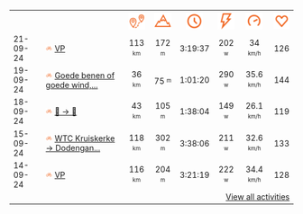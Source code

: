 <table>
    <tr>
        <th></th>
        <th></th>
        <th align="center"><img src="https://raw.githubusercontent.com/robiningelbrecht/strava-activities/master/public/distance.svg" width="30" alt="distance" title="distance"/></th>
        <th align="center"><img src="https://raw.githubusercontent.com/robiningelbrecht/strava-activities/master/public/elevation.svg" width="30" alt="elevation" title="elevation"/></th>
        <th align="center"><img src="https://raw.githubusercontent.com/robiningelbrecht/strava-activities/master/public/time.svg" width="30" alt="time" title="time"/></th>
        <th align="center"><img src="https://raw.githubusercontent.com/robiningelbrecht/strava-activities/master/public/average-watt.svg" width="30" alt="average watts" title="average watts"/></th>
        <th align="center"><img src="https://raw.githubusercontent.com/robiningelbrecht/strava-activities/master/public/average-speed.svg" width="30" alt="average speed" title="average speed"/></th>
        <th align="center"><img src="https://raw.githubusercontent.com/robiningelbrecht/strava-activities/master/public/heart-rate.svg" width="30" alt="average heart rate" title="average heart rate"/></th>
    </tr>
            <tr>
            <td>21-09-24</td>
            <td>
                <img src="https://raw.githubusercontent.com/robiningelbrecht/strava-activities/master/public/activity-ride.svg" width="12" alt="VP" title="VP"/>
<a href="https://www.strava.com/activities/12464654405" title="Kcal: 2701 | Gear: None ">VP</a>
            </td>
            <td align="center">113 <sup><sub>km</sub></sup></td>
            <td align="center">172 <sup><sub>m</sub></sup></td>
            <td align="center">3:19:37</td>
            <td align="center">202 <sup><sub>w</sub></sup></td>
            <td align="center">34 <sup><sub>km/h</sub></sup></td>
            <td align="center">126</td>
        </tr>
            <tr>
            <td>19-09-24</td>
            <td>
                <img src="https://raw.githubusercontent.com/robiningelbrecht/strava-activities/master/public/activity-ride.svg" width="12" alt="Goede benen of goede wind, wie zal het zeggen? 😋" title="Goede benen of goede wind, wie zal het zeggen? 😋"/>
<a href="https://www.strava.com/activities/12447677681" title="Kcal: 1151 | Gear: None ">Goede benen of goede wind,...</a>
            </td>
            <td align="center">36 <sup><sub>km</sub></sup></td>
            <td align="center">75 <sup><sub>m</sub></sup></td>
            <td align="center">1:01:20</td>
            <td align="center">290 <sup><sub>w</sub></sup></td>
            <td align="center">35.6 <sup><sub>km/h</sub></sup></td>
            <td align="center">144</td>
        </tr>
            <tr>
            <td>18-09-24</td>
            <td>
                <img src="https://raw.githubusercontent.com/robiningelbrecht/strava-activities/master/public/activity-ride.svg" width="12" alt="🏢 -&gt; 🏡" title="🏢 -&gt; 🏡"/>
<a href="https://www.strava.com/activities/12443663830" title="Kcal: 1026 | Gear: None ">🏢 -&gt; 🏡</a>
            </td>
            <td align="center">43 <sup><sub>km</sub></sup></td>
            <td align="center">105 <sup><sub>m</sub></sup></td>
            <td align="center">1:38:04</td>
            <td align="center">149 <sup><sub>w</sub></sup></td>
            <td align="center">26.1 <sup><sub>km/h</sub></sup></td>
            <td align="center">119</td>
        </tr>
            <tr>
            <td>15-09-24</td>
            <td>
                <img src="https://raw.githubusercontent.com/robiningelbrecht/strava-activities/master/public/activity-ride.svg" width="12" alt="WTC Kruiskerke -&gt; Dodengang 🥀" title="WTC Kruiskerke -&gt; Dodengang 🥀"/>
<a href="https://www.strava.com/activities/12414661444" title="Kcal: 3095 | Gear: None ">WTC Kruiskerke -&gt; Dodengan...</a>
            </td>
            <td align="center">118 <sup><sub>km</sub></sup></td>
            <td align="center">302 <sup><sub>m</sub></sup></td>
            <td align="center">3:38:06</td>
            <td align="center">211 <sup><sub>w</sub></sup></td>
            <td align="center">32.6 <sup><sub>km/h</sub></sup></td>
            <td align="center">133</td>
        </tr>
            <tr>
            <td>14-09-24</td>
            <td>
                <img src="https://raw.githubusercontent.com/robiningelbrecht/strava-activities/master/public/activity-ride.svg" width="12" alt="VP" title="VP"/>
<a href="https://www.strava.com/activities/12405631871" title="Kcal: 2983 | Gear: None ">VP</a>
            </td>
            <td align="center">116 <sup><sub>km</sub></sup></td>
            <td align="center">204 <sup><sub>m</sub></sup></td>
            <td align="center">3:21:19</td>
            <td align="center">222 <sup><sub>w</sub></sup></td>
            <td align="center">34.4 <sup><sub>km/h</sub></sup></td>
            <td align="center">128</td>
        </tr>
                <tr>
            <td colspan="8" align="right"><a href="https://github.com/robiningelbrecht/strava-activities#activities">View all activities</a></td>
        </tr>
    </table>
